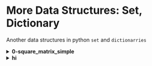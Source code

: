 # More Data Structures: Set, Dictionary
Another data structures in python `set` and `dictionarries`

<details>
<summary><b>0-square_matrix_simple</b></summary>
Basic python program to that returns a new 2d matrix of each element squared
</details>
<details>
  <summary><b>hi</b></summary>
</details>
